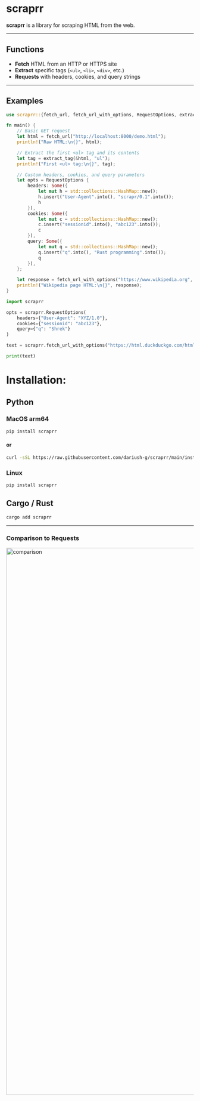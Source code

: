 # scraprr

**scraprr** is a library for scraping HTML from the web.

---

## Functions

- **Fetch** HTML from an HTTP or HTTPS site
- **Extract** specific tags (`<ul>`, `<li>`, `<div>`, etc.)
- **Requests** with headers, cookies, and query strings

---

## Examples

```rust
use scraprr::{fetch_url, fetch_url_with_options, RequestOptions, extract_tag};

fn main() {
    // Basic GET request
    let html = fetch_url("http://localhost:8000/demo.html");
    println!("Raw HTML:\n{}", html);

    // Extract the first <ul> tag and its contents
    let tag = extract_tag(&html, "ul");
    println!("First <ul> tag:\n{}", tag);

    // Custom headers, cookies, and query parameters
    let opts = RequestOptions {
        headers: Some({
            let mut h = std::collections::HashMap::new();
            h.insert("User-Agent".into(), "scrapr/0.1".into());
            h
        }),
        cookies: Some({
            let mut c = std::collections::HashMap::new();
            c.insert("sessionid".into(), "abc123".into());
            c
        }),
        query: Some({
            let mut q = std::collections::HashMap::new();
            q.insert("q".into(), "Rust programming".into());
            q
        }),
    };

    let response = fetch_url_with_options("https://www.wikipedia.org", opts);
    println!("Wikipedia page HTML:\n{}", response);
}
```

```python
import scraprr

opts = scraprr.RequestOptions(
    headers={"User-Agent": "XYZ/1.0"},
    cookies={"sessionid": "abc123"},
    query={"q": "Shrek"}
)

text = scraprr.fetch_url_with_options("https://html.duckduckgo.com/html", opts)

print(text)
```

# Installation:

## Python
### MacOS arm64
```bash
pip install scraprr
```
#### or
```bash
curl -sSL https://raw.githubusercontent.com/dariush-g/scraprr/main/install_scraprr.sh | bash
```


### Linux 
```
pip install scraprr
```
## Cargo / Rust
```bash
cargo add scraprr
```

---

### Comparison to **Requests**

<img width="2964" height="1467" alt="comparison" src="https://github.com/user-attachments/assets/3f3badef-2094-46f8-b65f-3e12df391df5" />
